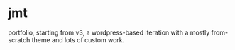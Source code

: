 jmt
===

portfolio, starting from v3, a wordpress-based iteration with a mostly from-scratch theme and lots of custom work.
